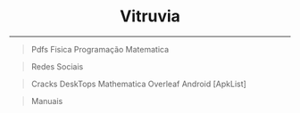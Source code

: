 <h1 align='center'> Vitruvia</h1>
<hr>

> Pdfs
>	Fisica
>	Programação
>	Matematica

> Redes Sociais
> 	



> Cracks
> 	DeskTops
> 		Mathematica
> 		Overleaf
> 	Android
> 		[ApkList]


> Manuais